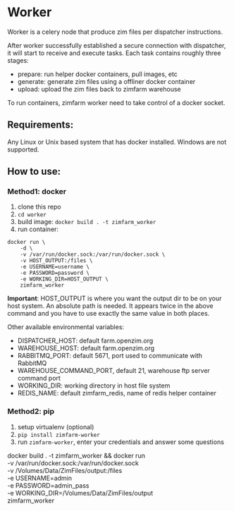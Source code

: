 # Worker

Worker is a celery node that produce zim files per dispatcher instructions.

After worker successfully established a secure connection with dispatcher, it will start to receive and execute tasks. Each task contains roughly three stages:

- prepare: run helper docker containers, pull images, etc
- generate: generate zim files using a offliner docker container
- upload: upload the zim files back to zimfarm warehouse

To run containers, zimfarm worker need to take control of a docker socket.

## Requirements:

Any Linux or Unix based system that has docker installed. Windows are not supported.

## How to use:

### Method1: docker

1. clone this repo
2. `cd worker`
3. build image: `docker build . -t zimfarm_worker`
4. run container:

```
docker run \
    -d \
    -v /var/run/docker.sock:/var/run/docker.sock \
    -v HOST_OUTPUT:/files \
    -e USERNAME=username \
    -e PASSWORD=password \
    -e WORKING_DIR=HOST_OUTPUT \
    zimfarm_worker
```

**Important**: HOST_OUTPUT is where you want the output dir to be on your host system. An absolute path is needed. It appears twice in the above command and you have to use exactly the same value in both places.

Other available environmental variables:

- DISPATCHER_HOST: default farm.openzim.org
- WAREHOUSE_HOST: default farm.openzim.org
- RABBITMQ_PORT: default 5671, port used to communicate with RabbitMQ
- WAREHOUSE_COMMAND_PORT, default 21, warehouse ftp server command port
- WORKING_DIR: working directory in host file system
- REDIS_NAME: default zimfarm_redis, name of redis helper container

### Method2: pip

1. setup virtualenv (optional)
2. `pip install zimfarm-worker`
3. run `zimfarm-worker`, enter your credentials and answer some questions

docker build . -t zimfarm_worker &&
docker run \
    -v /var/run/docker.sock:/var/run/docker.sock \
    -v /Volumes/Data/ZimFiles/output:/files \
    -e USERNAME=admin \
    -e PASSWORD=admin_pass \
    -e WORKING_DIR=/Volumes/Data/ZimFiles/output \
    zimfarm_worker